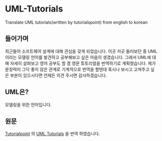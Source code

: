 # UML-Tutorials
Translate UML tutorials(written by tutorialspoint) from english to korean

## 들어가며
최근들어 소프트웨어 설계에 대해 관심을 갖게 되었습니다. 
이곳 저곳 둘러보던 중 UML이라는 모델링 언어를 발견하고 공부해보고 싶은 마음이 생겼습니다.
그래서 UML에 대해 자세히 살펴보고 영어 공부도 할 겸 영문 튜토리얼을 번역하기로 계획했습니다. 
제가 문장력이 그닥 좋지 않은 관계로 기계적으로 번역을 할텐데 
혹시나 보시고 고쳐주고 싶은 부분이 있으시다면 언제든 의견 주시면 감사하겠습니다.

## UML은?
모델링을 위한 언어입니다.

## 원문
[Tutorialpoint](https://www.tutorialspoint.com/) 의 [UML Tutorials](https://www.tutorialspoint.com/uml/index.htm) 을 번역 하였습니다.

